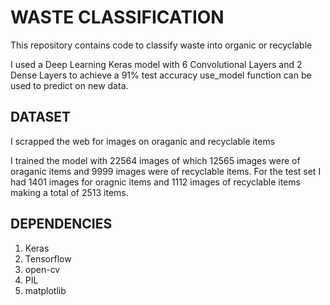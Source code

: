 # WASTE CLASSIFICATION
This repository contains code to classify waste into organic or recyclable

I used a Deep Learning Keras model with 6 Convolutional Layers and 2 Dense Layers to achieve a 91% test accuracy
use_model function can be used to predict on new data.

## DATASET

I scrapped the web for images on oraganic and recyclable items

I trained the model with 22564 images of which 12565 images were of oraganic items and 9999 images were of recyclable items.
For the test set I had 1401 images for oragnic items and 1112 images of recyclable items making a total of 2513 items.

## DEPENDENCIES

1. Keras
2. Tensorflow
3. open-cv
4. PIL
5. matplotlib


